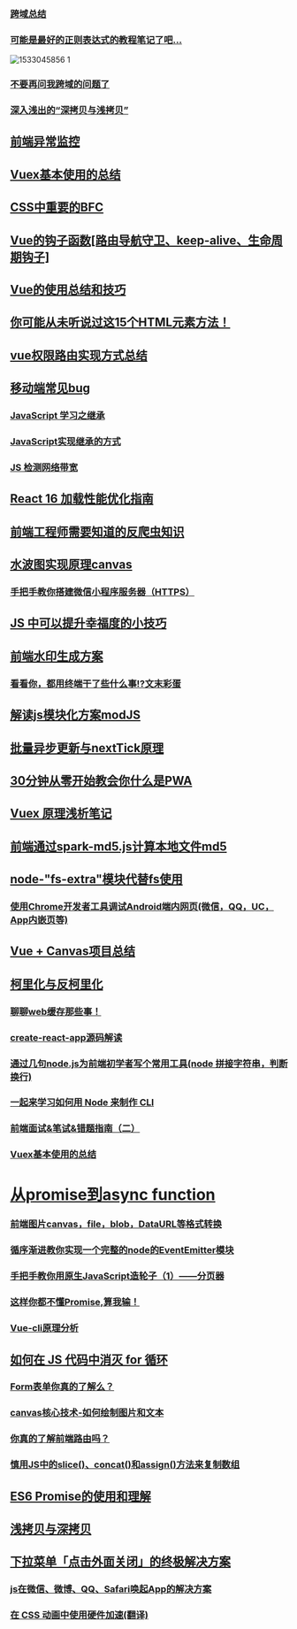 ### [跨域总结](https://juejin.im/post/5b5ff1dfe51d4519610e26ec)
### [可能是最好的正则表达式的教程笔记了吧...](https://juejin.im/post/5b5db5b8e51d4519155720d2#comment)
![1533045856 1](https://user-images.githubusercontent.com/16753554/43464913-ca6b33c2-950e-11e8-9cb9-febe0d7d20bb.jpg)
### [不要再问我跨域的问题了](http://web.jobbole.com/94928/)
### [深入浅出的“深拷贝与浅拷贝”](https://juejin.im/post/5b56f2325188251b1f2261bc)
## [前端异常监控](https://juejin.im/post/5b53218cf265da0f9313a3de)
## [Vuex基本使用的总结](https://juejin.im/post/5b573babf265da0fa50a1cad)
## [CSS中重要的BFC](https://juejin.im/post/5b51ee276fb9a04f86062cea)
## [Vue的钩子函数[路由导航守卫、keep-alive、生命周期钩子]](https://juejin.im/post/5b41bdef6fb9a04fe63765f1)
## [Vue的使用总结和技巧](https://juejin.im/post/5b56981b6fb9a04fd4509b76)
## [你可能从未听说过这15个HTML元素方法！](https://mp.weixin.qq.com/s?__biz=MzUxMzcxMzE5Ng==&mid=2247489226&idx=1&sn=5a6bd84ae30777ca5c57c1b0b1903a01&chksm=f951a389ce262a9f2f1298f0d02d4bcbc79142df26ffc62079b48c4b56a012e822eb88ed0cd8)
## [vue权限路由实现方式总结](https://juejin.im/post/5b5bfd5b6fb9a04fdd7d687a)
## [移动端常见bug](http://forum.bestvist.com/topic/100/%E7%A7%BB%E5%8A%A8%E7%AB%AF%E5%B8%B8%E8%A7%81bug)
### [JavaScript 学习之继承](https://juejin.im/post/5b4d9ed0e51d45198c018c87)
### [JavaScript实现继承的方式](https://juejin.im/post/5aab690cf265da237b21d737)
### [JS 检测网络带宽](https://juejin.im/post/5b4de6b7e51d45190d55340b#comment)
## [React 16 加载性能优化指南](https://juejin.im/post/5b506ae0e51d45191a0d4ec9)
## [前端工程师需要知道的反爬虫知识](https://juejin.im/post/5b4fed556fb9a04f8856cf46#comment)
## [水波图实现原理canvas](https://juejin.im/post/5b4ffa045188251b134e7211)
### [手把手教你搭建微信小程序服务器（HTTPS）](https://juejin.im/post/5b4f085b51882519790c82dd)
## [JS 中可以提升幸福度的小技巧](https://juejin.im/post/5b51e5d3f265da0f4861143c)
## [前端水印生成方案](https://musicfe.cn/page/15)
### [看看你，都用终端干了些什么事⁉️文末彩蛋](https://juejin.im/post/5b5409def265da0f6a0356f1)
## [解读js模块化方案modJS](https://juejin.im/post/5b52e1faf265da0f82022eff)
## [批量异步更新与nextTick原理](https://juejin.im/post/5b50760f5188251ad06b61be)
## [30分钟从零开始教会你什么是PWA](https://juejin.im/post/5b519d77f265da0f9d19ff3e)
## [Vuex 原理浅析笔记](https://juejin.im/post/5b52bb6d5188251b3e645b1e)
## [前端通过spark-md5.js计算本地文件md5](https://juejin.im/post/5b52a7535188251b381270a4)
## [node-"fs-extra"模块代替fs使用](https://juejin.im/post/5b52fd21e51d4519234468f1)
### [使用Chrome开发者工具调试Android端内网页(微信，QQ，UC，App内嵌页等)](https://juejin.im/post/5b558be7e51d4519984139e6)
## [Vue + Canvas项目总结](https://juejin.im/post/5b529ddaf265da0f504a552c)
## [柯里化与反柯里化](https://juejin.im/post/5b561426518825195f499772)
### [聊聊web缓存那些事！](https://juejin.im/post/5b1a7cd16fb9a01e7342d960)
### [create-react-app源码解读](https://juejin.im/post/5b56e84351882569fd2873ab)
### [通过几句node.js为前端初学者写个常用工具(node 拼接字符串，判断换行)](https://juejin.im/post/5b56e585e51d4535a65ad0b0)
### [一起来学习如何用 Node 来制作 CLI](https://juejin.im/post/5b581795e51d453509561b34)
### [前端面试&笔试&错题指南（二）](https://juejin.im/post/5b5749cbe51d453467550494)
### [Vuex基本使用的总结](https://juejin.im/post/5b573babf265da0fa50a1cad)
# [从promise到async function](https://juejin.im/post/5b56d9555188251b134e7c51)
### [前端图片canvas，file，blob，DataURL等格式转换](https://juejin.im/post/5b5187da51882519ec07fa41)
### [循序渐进教你实现一个完整的node的EventEmitter模块](https://github.com/forthealllight/blog/issues/21)
### [手把手教你用原生JavaScript造轮子（1）——分页器](https://juejin.im/post/5b592635e51d4533d2043e15)
### [这样你都不懂Promise,算我输！](https://juejin.im/post/5b5491856fb9a04fa8672cad)
### [Vue-cli原理分析](https://juejin.im/post/5b592db551882536e5178ce6)
## [如何在 JS 代码中消灭 for 循环](https://juejin.im/post/5b5a9451f265da0f6a036346)
### [Form表单你真的了解么？](http://www.scopeman.cn/doc/record?id=5b560cb049bd3f0b908444a9)
### [canvas核心技术-如何绘制图片和文本](https://juejin.im/post/5b5a6d77e51d45162679d13c)
### [你真的了解前端路由吗？](https://juejin.im/post/5b5ec5dd6fb9a04fc564b72d)
### [慎用JS中的slice()、concat()和assign()方法来复制数组](https://juejin.im/post/5b5d6eaa6fb9a04faa79b40d)
## [ES6 Promise的使用和理解](https://juejin.im/post/5b605b035188251a90189c61)
## [浅拷贝与深拷贝](https://juejin.im/post/5b5dcf8351882519790c9a2e)
## [下拉菜单「点击外面关闭」的终极解决方案](https://juejin.im/post/5b615ca5f265da0f563df07d)
### [js在微信、微博、QQ、Safari唤起App的解决方案](https://juejin.im/post/5b6193c66fb9a04fb615017f)
### [在 CSS 动画中使用硬件加速(翻译)](https://juejin.im/post/5b6143996fb9a04fd343ae28)

